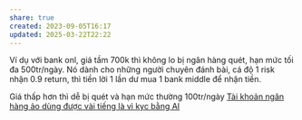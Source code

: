 ```yaml
---
share: true
created: 2023-09-05T16:17
updated: 2025-03-22T22:22
---
```

Ví dụ với bank onl, giá tầm 700k thì không lo bị ngân hàng quét, hạn mức tối đa 500tr/ngày. Nó dành cho những người chuyên đánh bài, cá độ 1 risk nhận 0.9 return, thì tiền lời 1 lần dư mua 1 bank middle để nhận tiền.

Giá thấp hơn thì dễ bị quét và hạn mức thường 100tr/ngày
[Tài khoản ngân hàng ảo dùng được vài tiếng là vì kyc bằng AI](./T%C3%A0i%20kho%E1%BA%A3n%20ng%C3%A2n%20h%C3%A0ng%20%E1%BA%A3o%20d%C3%B9ng%20%C4%91%C6%B0%E1%BB%A3c%20v%C3%A0i%20ti%E1%BA%BFng%20l%C3%A0%20v%C3%AC%20kyc%20b%E1%BA%B1ng%20AI.md)
